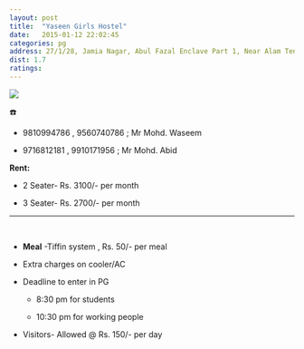 ```yaml
---
layout: post
title:  "Yaseen Girls Hostel"
date:   2015-01-12 22:02:45
categories: pg
address: 27/1/28, Jamia Nagar, Abul Fazal Enclave Part 1, Near Alam Tent House, New Delhi-110025.
dist: 1.7
ratings:
---
```


<a href="https://www.google.co.in/maps/place/Manha+Girl+Hostel/@28.562619,77.290531,17z/data=!3m1!4b1!4m2!3m1!1s0x390ce474c1388f19:0x4fce385ecea0557b?hl=en">
        <img src="https://maps.googleapis.com/maps/api/staticmap?visible=Jamia+Millia+Islamia&size=640x300&scale=2&maptype=roadmap&markers=%7Ccolor:red%7Clabel:Y%7C28.560543, 77.292872&markers=size:mid|color:green%7Clabel:FET%7C28.5606083,77.2790183&markers=size:mid|color:green%7Clabel:FET%7C28.561075,77.280960&path=color:0x0000ff|weight:3|28.561259, 77.279268|28.561580, 77.279719|28.561014, 77.279633|28.561071, 77.280448|28.561052, 77.281285|28.561014, 77.282229|28.561052, 77.283087|28.561429, 77.284032|28.561825, 77.284718|28.562013, 77.285684|28.562315, 77.286392|28.562296, 77.287186|28.562315, 77.288001|28.562390, 77.288774|28.562428, 77.289503|28.562541, 77.290276|28.562503, 77.290898|28.562541, 77.291499|28.562258, 77.291971|28.562051, 77.292400|28.561768, 77.292958|28.561655, 77.292486|28.561373, 77.292379|28.560996, 77.292593|28.560543, 77.292872">
</a>

:phone:

* 9810994786 , 9560740786 ; Mr Mohd. Waseem

* 9716812181 , 9910171956 ; Mr Mohd. Abid


**Rent:**

* 2 Seater- Rs. 3100/- per month

* 3 Seater- Rs. 2700/- per month


<hr><br>

*  **Meal** -Tiffin system , Rs. 50/- per meal

* Extra charges on cooler/AC

*  Deadline to enter in PG

    * 8:30 pm for students

    *  10:30 pm for working people

* Visitors- Allowed @ Rs. 150/- per day